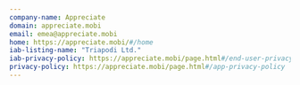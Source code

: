 ```yaml
---
company-name: Appreciate
domain: appreciate.mobi
email: emea@appreciate.mobi
home: https://appreciate.mobi/#/home
iab-listing-name: "Triapodi Ltd."
iab-privacy-policy: https://appreciate.mobi/page.html#/end-user-privacy-policy
privacy-policy: https://appreciate.mobi/page.html#/app-privacy-policy
---
```




